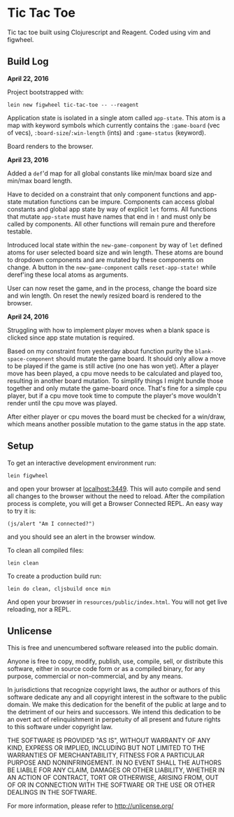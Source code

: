 # Tic Tac Toe

Tic tac toe built using Clojurescript and Reagent. Coded using vim and figwheel.

## Build Log

**April 22, 2016**

Project bootstrapped with:

    lein new figwheel tic-tac-toe -- --reagent

Application state is isolated in a single atom called `app-state`. This atom is a map with keyword symbols which currently contains the `:game-board` (vec of vecs), `:board-size`/`:win-length` (ints) and `:game-status` (keyword).

Board renders to the browser.

**April 23, 2016**

Added a `def`'d map for all global constants like min/max board size and min/max board length.

Have to decided on a constraint that only component functions and app-state mutation functions can be impure. Components can access global constants and global app state by way of explicit `let` forms. All functions that mutate `app-state` must have names that end in `!` and must only be called by components. All other functions will remain pure and therefore testable.

Introduced local state within the `new-game-component` by way of `let` defined atoms for user selected board size and win length. These atoms are bound to dropdown components and are mutated by these components on change. A button in the `new-game-component` calls `reset-app-state!` while deref'ing these local atoms as arguments.

User can now reset the game, and in the process, change the board size and win length. On reset the newly resized board is rendered to the browser.

**April 24, 2016**

Struggling with how to implement player moves when a blank space is clicked since app state mutation is required.

Based on my constraint from yesterday about function purity the `blank-space-component` should mutate the game board. It should only allow a move to be played if the game is still active (no one has won yet). After a player move has been played, a cpu move needs to be calculated and played too, resulting in another board mutation. To simplify things I might bundle those together and only mutate the game-board once. That's fine for a simple cpu player, but if a cpu move took time to compute the player's move wouldn't render until the cpu move was played.

After either player or cpu moves the board must be checked for a win/draw, which means another possible mutation to the game status in the app state.

## Setup

To get an interactive development environment run:

    lein figwheel

and open your browser at [localhost:3449](http://localhost:3449/).
This will auto compile and send all changes to the browser without the
need to reload. After the compilation process is complete, you will
get a Browser Connected REPL. An easy way to try it is:

    (js/alert "Am I connected?")

and you should see an alert in the browser window.

To clean all compiled files:

    lein clean

To create a production build run:

    lein do clean, cljsbuild once min

And open your browser in `resources/public/index.html`. You will not
get live reloading, nor a REPL.

## Unlicense

This is free and unencumbered software released into the public domain.

Anyone is free to copy, modify, publish, use, compile, sell, or
distribute this software, either in source code form or as a compiled
binary, for any purpose, commercial or non-commercial, and by any
means.

In jurisdictions that recognize copyright laws, the author or authors
of this software dedicate any and all copyright interest in the
software to the public domain. We make this dedication for the benefit
of the public at large and to the detriment of our heirs and
successors. We intend this dedication to be an overt act of
relinquishment in perpetuity of all present and future rights to this
software under copyright law.

THE SOFTWARE IS PROVIDED "AS IS", WITHOUT WARRANTY OF ANY KIND,
EXPRESS OR IMPLIED, INCLUDING BUT NOT LIMITED TO THE WARRANTIES OF
MERCHANTABILITY, FITNESS FOR A PARTICULAR PURPOSE AND NONINFRINGEMENT.
IN NO EVENT SHALL THE AUTHORS BE LIABLE FOR ANY CLAIM, DAMAGES OR
OTHER LIABILITY, WHETHER IN AN ACTION OF CONTRACT, TORT OR OTHERWISE,
ARISING FROM, OUT OF OR IN CONNECTION WITH THE SOFTWARE OR THE USE OR
OTHER DEALINGS IN THE SOFTWARE.

For more information, please refer to <http://unlicense.org/>
